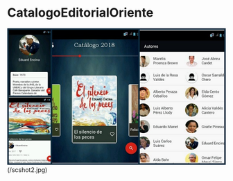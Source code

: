 # CatalogoEditorialOriente
![Codigo de la App. Catálogo Editorial Oriente. v2019. Incluye los libros del catálogo 2018](/screenshoot_catalogoEO.jpg?raw=true)(/scshot2.jpg)

